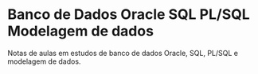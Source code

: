 # Banco de Dados Oracle SQL PL/SQL Modelagem de dados

Notas de aulas em estudos de banco de dados Oracle, SQL, PL/SQL e modelagem de dados.
